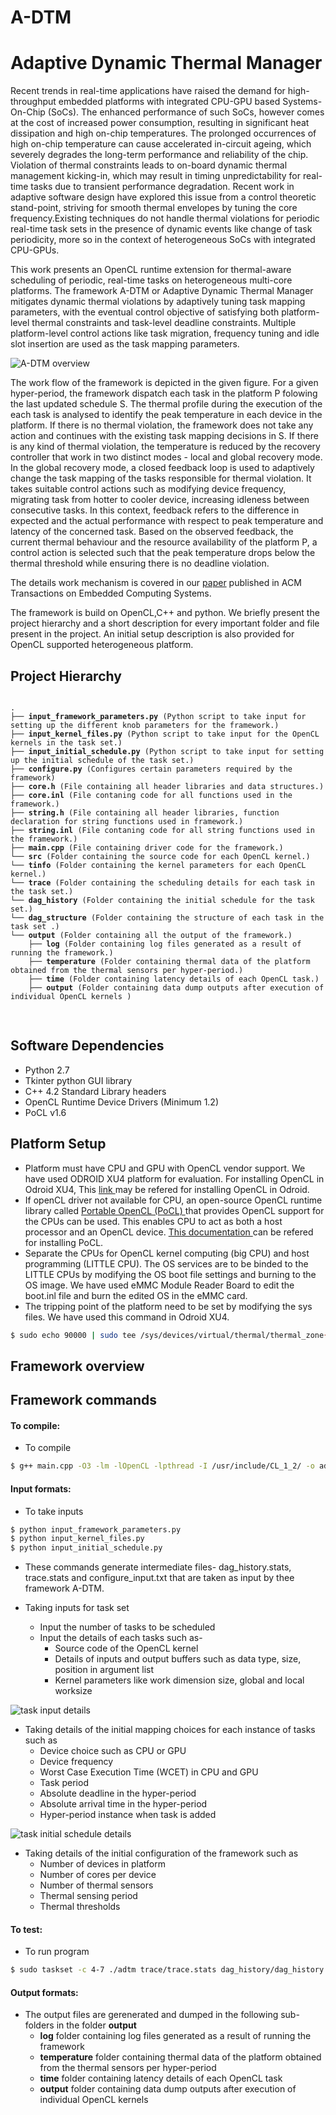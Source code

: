 # A-DTM
Adaptive Dynamic Thermal Manager
=================================

Recent trends in real-time applications have raised the demand for high-throughput embedded platforms with integrated CPU-GPU based Systems-On-Chip (SoCs). The enhanced performance of such SoCs, however comes at the cost of increased power consumption, resulting in significant heat dissipation and high on-chip temperatures. The prolonged occurrences of high on-chip temperature can cause accelerated in-circuit ageing, which severely degrades the long-term performance and reliability of the chip. Violation of thermal constraints leads to on-board dynamic thermal management kicking-in, which may result in timing unpredictability for real-time tasks due to transient performance degradation. Recent work in adaptive software design have explored this issue from a control theoretic stand-point, striving for smooth thermal envelopes by tuning the core frequency.Existing techniques do not handle thermal violations for periodic real-time task sets in the presence of dynamic events like change of task periodicity, more so in the context of heterogeneous SoCs with integrated CPU-GPUs.

This work presents an OpenCL runtime extension for thermal-aware scheduling of periodic, real-time tasks on heterogeneous multi-core platforms. The framework A-DTM or Adaptive Dynamic Thermal Manager mitigates dynamic thermal violations by adaptively tuning task mapping parameters, with the eventual control objective of satisfying both platform-level thermal constraints and task-level deadline constraints. Multiple platform-level control actions like task migration, frequency tuning and idle slot insertion are used as the task mapping parameters. 

![A-DTM overview](TECS_workflow_new1.png?style=centerme)


The work flow of the framework is depicted in the given figure. For a given hyper-period, the framework dispatch each task in the platform P folowing the last updated schedule S. The thermal profile during the execution of the each task is analysed to identify the peak temperature in each device in the platform. If there is no thermal violation, the framework does not take any action and continues with the existing task mapping decisions in S. If there is any kind of thermal violation, the temperature is reduced by the recovery controller that work in two distinct modes - local and global recovery mode. In the global recovery mode, a closed feedback loop is used to adaptively change the task mapping of the tasks responsible for thermal violation. It takes suitable control actions such as modifying device frequency, migrating task from hotter to cooler device, increasing idleness between consecutive tasks. In this context, feedback refers to the difference in expected and the actual performance with respect to peak temperature and latency of the concerned task. Based on the observed feedback, the current thermal behaviour and the resource availability of the platform P, a control action is selected such that the peak temperature drops below the thermal threshold while ensuring there is no deadline violation.

The details work mechanism is covered in our <a href="https://dl.acm.org/doi/10.1145/3477028"> paper</a> published in ACM Transactions on Embedded Computing Systems.



The framework is build on OpenCL,C++ and python. We briefly present the project hierarchy and a short description for every important folder and file present in the project. An initial setup description is also provided for OpenCL supported heterogeneous platform.


Project Hierarchy
-----------------

<pre>
<code>
.
├── <b>input_framework_parameters.py</b> (Python script to take input for setting up the different knob parameters for the framework.)
├── <b>input_kernel_files.py</b> (Python script to take input for the OpenCL kernels in the task set.)
├── <b>input_initial_schedule.py</b> (Python script to take input for setting up the initial schedule of the task set.)
├── <b>configure.py</b> (Configures certain parameters required by the framework)
├── <b>core.h</b> (File containing all header libraries and data structures.)
├── <b>core.inl</b> (File contaning code for all functions used in the framework.)
├── <b>string.h</b> (File containing all header libraries, function declaration for string functions used in framework.)
├── <b>string.inl</b> (File contaning code for all string functions used in the framework.)
├── <b>main.cpp</b> (File containing driver code for the framework.)
└── <b>src</b> (Folder containing the source code for each OpenCL kernel.)
└── <b>tinfo</b> (Folder containing the kernel parameters for each OpenCL kernel.)
└── <b>trace</b> (Folder containing the scheduling details for each task in the task set.)
└── <b>dag_history</b> (Folder containing the initial schedule for the task set.)
└── <b>dag_structure</b> (Folder containing the structure of each task in the task set .)
└── <b>output</b> (Folder containing all the output of the framework.)
    ├── <b>log</b> (Folder containing log files generated as a result of running the framework.)
    ├── <b>temperature</b> (Folder containing thermal data of the platform obtained from the thermal sensors per hyper-period.)
    ├── <b>time</b> (Folder containing latency details of each OpenCL task.)
    ├── <b>output</b> (Folder containing data dump outputs after execution of individual OpenCL kernels )
  </code>
  </pre>
 

Software Dependencies
----------------------

+ Python 2.7 
+ Tkinter python GUI library
+ C++ 4.2 Standard Library headers
+ OpenCL Runtime Device Drivers (Minimum 1.2)
+ PoCL v1.6

Platform Setup
------------------

+ Platform must have CPU and GPU with OpenCL vendor support. We have used ODROID XU4 platform for evaluation. For installing OpenCL in Odroid XU4, This <a href="https://www.cnx-software.com/2018/05/13/how-to-get-started-with-opencl-on-odroid-xu4-board-with-arm-mali-t628mp6-gpu"> link </a> may be refered for installing OpenCL in Odroid.
+ If openCL driver not available for CPU, an open-source OpenCL runtime library called <a href="https://github.com/pocl/pocl">Portable OpenCL (PoCL) </a> that provides OpenCL support for the CPUs can be used. This enables CPU to act as both a host processor and an OpenCL device. <a href="http://portablecl.org/docs/html/install.html"> This documentation </a> can be refered for installing PoCL.
+ Separate the CPUs for OpenCL kernel computing (big CPU) and host programming (LITTLE CPU). The OS services are to be binded to the LITTLE CPUs by modifying the OS boot file settings and burning to the OS image. We have used eMMC Module Reader Board to edit the boot.inl file and burn the edited OS in the eMMC card.
+ The tripping point of the platform need to be set by modifying the sys files. We have used this command in Odroid XU4.
```sh
$ sudo echo 90000 | sudo tee /sys/devices/virtual/thermal/thermal_zone{0,1,2,3}/trip_point_4_temp
```


Framework overview
-------------------



Framework commands
-------------------

#### To compile:

+ To compile
```sh
$ g++ main.cpp -O3 -lm -lOpenCL -lpthread -I /usr/include/CL_1_2/ -o adtm
```


####  Input formats:

+ To take inputs
```sh
$ python input_framework_parameters.py 
$ python input_kernel_files.py
$ python input_initial_schedule.py
```

+ These commands generate intermediate files- dag_history.stats, trace.stats and configure_input.txt that are taken as input by thee framework A-DTM.

+ Taking inputs for task set
    * Input the number of tasks to be scheduled
    * Input the details of each tasks such as-
        * Source code of the OpenCL kernel
        * Details of inputs and output buffers such as data type, size, position in argument list 
        * Kernel parameters like work dimension size, global and local worksize


![task input details](input2.png?style=centerme)


+ Taking details of the initial mapping choices for each instance of tasks such as
    * Device choice such as CPU or GPU
    * Device frequency
    * Worst Case Execution Time (WCET) in CPU and GPU
    * Task period
    * Absolute deadline in the hyper-period
    * Absolute arrival time in the hyper-period
    * Hyper-period instance when task is added



![task initial schedule details](input3.png?style=centerme)

+ Taking details of the initial configuration of the framework such as
    * Number of devices in platform
    * Number of cores per device
    * Number of thermal sensors
    * Thermal sensing period
    * Thermal thresholds
    

#### To test:
+ To run program
```sh
$ sudo taskset -c 4-7 ./adtm trace/trace.stats dag_history/dag_history.stats 
```

####  Output formats:
+ The output files are gerenerated and dumped in the following sub-folders in the folder <b>output</b>
    * <b>log</b> folder containing log files generated as a result of running the framework
    * <b>temperature</b> folder containing thermal data of the platform obtained from the thermal sensors per hyper-period
    * <b>time</b> folder containing latency details of each OpenCL task
    * <b>output</b> folder containing data dump outputs after execution of individual OpenCL kernels 

